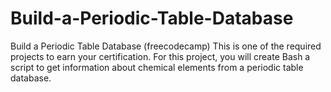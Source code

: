 # Build-a-Periodic-Table-Database
Build a Periodic Table Database (freecodecamp)
This is one of the required projects to earn your certification. For this project, you will create Bash a script to get information about chemical elements from a periodic table database.
